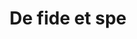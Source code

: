 ---
# Should spurious works be left as ghosts? or do these need to be merged into main entries?
# Do any works have more than one spurious attribution from Sharpe?
identifier: egw
writer: qO3
subtype: spurious
title: De fide et spe
same-as: https://www.mirabileweb.it/title/-/25745  # TODO: create separate entries for these or link?
notes:
  "so attributed in a copy at Christ Church (BC4. 76);
  the work is *Summa sententiarum* (*PL* 176. 41–174; Goy, 486–7), more
  commonly attributed to Hugh of Saint-Victor (†1141)."
---